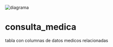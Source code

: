 ![diagrama](https://github.com/pedro-donoso/consulta_medica/assets/68760595/d3b116f6-83db-406d-a04c-03fc451a2ffa)

# consulta_medica

tabla con columnas de datos medicos relacionadas

